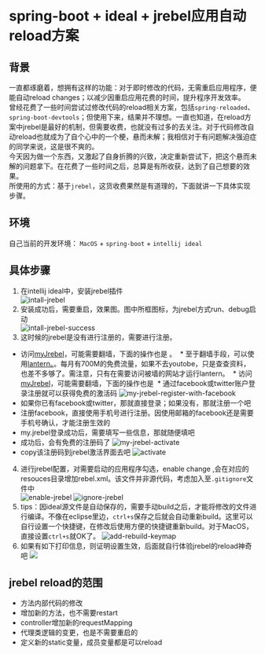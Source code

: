 # spring-boot + ideal + jrebel应用自动reload方案
## 背景
一直都琢磨着，想拥有这样的功能：对于即时修改的代码，无需重启应用程序，便能自动reload changes；以减少因重启应用花费的时间，提升程序开发效率。  
曾经花费了一些时间尝试过修改代码的reload相关方案，包括`spring-reloaded`、`spring-boot-devtools`；但使用下来，结果并不理想。一直也知道，在reload方案中jrebel是最好的机制，但需要收费，也就没有过多的去关注。对于代码修改自动reload也就成为了自个心中的一个梗，悬而未解；我相信对于有问题解决强迫症的同学来说，这是很不爽的。  
今天因为做一个东西，又激起了自身折腾的兴致，决定重新尝试下，把这个悬而未解的问题拿下。在花费了一些时间之后，总算是有所收获，达到了自己想要的效果。  
所使用的方式：基于`jrebel`，这货收费果然是有道理的，下面就讲一下具体实现步骤。

## 环境
自己当前的开发环境： `MacOS` + `spring-boot` + `intellij ideal`

## 具体步骤
1. 在intellij ideal中，安装jrebel插件  
![intall-jrebel](images/install-jrebel.png)
2. 安装成功后，需要重启，效果图。图中所框图标，为jrebel方式run、debug启动  
![intall-jrebel-success](images/install-jrebel-success.png)
3. 这时候的jrebel是没有进行注册的，需要进行注册。
  * 访问[myJrebel](https://my.jrebel.com/)，可能需要翻墙，下面的操作也是 。
  * 至于翻墙手段，可以使用[lantern。](https://github.com/getlantern/lantern)。每月有700M的免费流量，如果不去youtobe，只是查查资料，也差不多够了。需注意，只有在需要访问被墙的网站才运行lantern。
  * 访问[myJrebel](https://my.jrebel.com/)，可能需要翻墙，下面的操作也是
  * 通过facebook或twitter账户登录注册就可以获得免费的激活码
   ![my-jrebel-register-with-facebook](images/my-jrebel-register-with-facebook.png)
  * 如果你已有facebook或twitter，那就直接登录；如果没有，那就注册一个吧
  * 注册facebook，直接使用手机号进行注册。因使用邮箱的facebook还是需要手机号确认，才能注册生效的
  * my.jrebel登录成功后，需要填写一些信息，那就随便填吧
  * 成功后，会有免费的注册码了
  ![my-jrebel-activate](images/my-jrebel-activate.png)
  * copy该注册码到jrebel激活界面去吧
  ![activate](images/activate.png)
4. 进行jrebel配置，对需要启动的应用程序勾选，enable change ,会在对应的resouces目录增加rebel.xml。该文件并非源代码，考虑加入至`.gitignore`文件中  
![enable-jrebel](images/enable-jrebel.png)
![ignore-jrebel](images/ignore-jrebel.png)
5. tips：因ideal源文件是自动保存的，需要手动build之后，才能将修改的文件进行编译。不像在eclipse里边，`ctrl+s`保存之后就会自动重新build。这里可以自行设置一个快捷键，在修改后使用方便的快捷键重新build。对于MacOS，直接设置`ctrl+s`就OK了。
![add-rebuild-keymap](images/add-rebuild-keymap.png)
6. 如果有如下打印信息，则证明设置生效，后面就自行体验jrebel的reload神奇吧
![](images/jrebel-effective-show.png)

## jrebel reload的范围
* 方法内部代码的修改
* 增加新的方法，也不需要restart
* controller增加新的requestMapping
* 代理类逻辑的变更，也是不需要重启的
* 定义新的static变量，成员变量都是可以reload

